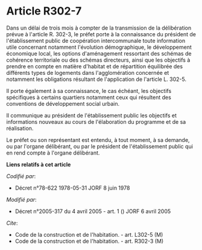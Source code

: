 # Article R302-7

Dans un délai de trois mois à compter de la transmission de la délibération prévue à l'article R. 302-3, le préfet porte à la
connaissance du président de l'établissement public de coopération intercommunale toute information utile concernant
notamment l'évolution démographique, le développement économique local, les options d'aménagement ressortant des schémas de
cohérence territoriale ou des schémas directeurs, ainsi que les objectifs à prendre en compte en matière d'habitat et de
répartition équilibrée des différents types de logements dans l'agglomération concernée et notamment les obligations
résultant de l'application de l'article L. 302-5.

Il porte également à sa connaissance, le cas échéant, les objectifs spécifiques à certains quartiers notamment ceux qui
résultent des conventions de développement social urbain.

Il communique au président de l'établissement public les objectifs et informations nouveaux au cours de l'élaboration du
programme et de sa réalisation.

Le préfet ou son représentant est entendu, à tout moment, à sa demande, ou par l'organe délibérant, ou par le président de
l'établissement public qui en rend compte à l'organe délibérant.

**Liens relatifs à cet article**

_Codifié par_:

  - Décret n°78-622 1978-05-31 JORF 8 juin 1978

_Modifié par_:

  - Décret n°2005-317 du 4 avril 2005 - art. 1 () JORF 6 avril 2005

_Cite_:

  - Code de la construction et de l'habitation. - art. L302-5 (M)
  - Code de la construction et de l'habitation. - art. R302-3 (M)
